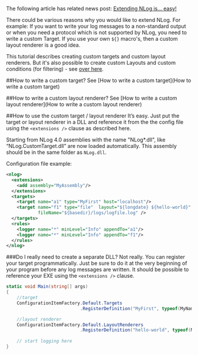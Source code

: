 The following article has related news post: [Extending NLog is... easy!](http://nlog-project.org/2015/06/30/extending-nlog-is-easy.html)

There could be various reasons why you would like to extend NLog. For example: If you want to write your log messages to a non-standard output or when you need a protocol which is not supported by NLog, you need to write a custom Target. If you use your own `${}` macro's, then a custom layout renderer is a good idea.  

This tutorial describes creating custom targets and custom layout renderers. But it's also possible to create custom Layouts and custom conditions (for filtering) - see [over here](https://github.com/NLog/NLog/wiki/Conditions#extensibility). 

##How to write a custom target?
See [How to write a custom target](How to write a custom target)

##How to write a custom layout renderer?
See [How to write a custom layout renderer](How to write a custom layout renderer)

##How to use the custom target / layout renderer
It’s easy. Just put the target or layout renderer in a DLL and reference it from the the config file using the `<extensions />` clause as described here.

Starting from NLog 4.0 assemblies with the name "NLog*.dll", like “NLog.CustomTarget.dll” are now loaded automatically. This assembly should be in the same folder as `NLog.dll`. 

Configuration file example:
```xml
<nlog> 
  <extensions> 
    <add assembly="MyAssembly"/> 
  </extensions> 
  <targets> 
    <target name="a1" type="MyFirst" host="localhost"/> 
    <target name="f1" type="file"  layout="${longdate} ${hello-world}" 
            fileName="${basedir}/logs/logfile.log" />
  </targets> 
  <rules> 
    <logger name="*" minLevel="Info" appendTo="a1"/> 
    <logger name="*" minLevel="Info" appendTo="f1"/> 
  </rules> 
</nlog>
```


###Do I really need to create a separate DLL?
Not really. You can register your target programmatically. Just be sure to do it at the very beginning of your program before any log messages are written. It should be possible to reference your EXE using the `<extensions />` clause.
```csharp
static void Main(string[] args) 
{ 
    //target
    ConfigurationItemFactory.Default.Targets
                            .RegisterDefinition("MyFirst", typeof(MyNamespace.MyFirstTarget));

    //layout renderer
    ConfigurationItemFactory.Default.LayoutRenderers
                            .RegisterDefinition("hello-world", typeof(MyNamespace.HelloWorldLayoutRenderer ));
 
    // start logging here 
}
```